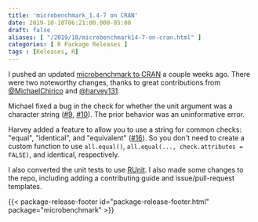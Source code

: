 ```yaml
---
title: 'microbenchmark_1.4-7 on CRAN'
date: 2019-10-10T06:21:00.000-05:00
draft: false
aliases: [ "/2019/10/microbenchmark14-7-on-cran.html" ]
categories: [ R Package Releases ]
tags : [Releases, R]
---
```


I pushed an updated [microbenchmark to CRAN](https://cran.r-project.org/package=microbenchmark) a couple weeks ago. There were two noteworthy changes, thanks to great contributions from [@MichaelChirico](https://github.com/MichaelChirico) and [@harvey131](https://github.com/harvey131).  

<!--more-->

Michael fixed a bug in the check for whether the unit argument was a character string ([#9](https://github.com/joshuaulrich/microbenchmark/issues/9), [#10](https://github.com/joshuaulrich/microbenchmark/pull/10)). The prior behavior was an uninformative error.  
  
Harvey added a feature to allow you to use a string for common checks: "equal", "identical", and "equivalent" ([#16](https://github.com/joshuaulrich/microbenchmark/pull/16)). So you don't need to create a custom function to use `all.equal()`, `all.equal(..., check.attributes = FALSE)`, and identical, respectively.  
  
I also converted the unit tests to use [RUnit](https://cran.r-project.org/package=RUnit). I also made some changes to the repo, including adding a contributing guide and issue/pull-request templates.

{{< package-release-footer id="package-release-footer.html" package="microbenchmark" >}}
